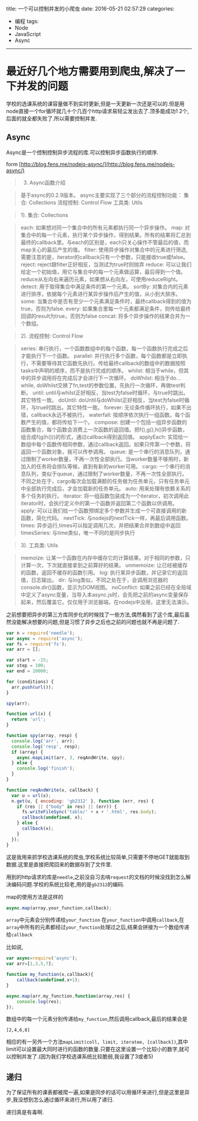 title: 一个可以控制并发的小爬虫
date: 2016-05-21 02:57:29
categories: 
- 编程
tags:
- Node
- JavaScript
- Async
---

# 最近好几个地方需要用到爬虫,解决了一下并发的问题

学校的选课系统的课容量做不到实时更新,但是一天更新一次还是可以的.但是用node直接一个for循环就几十个几百个http请求易轻尘发出去了.顶多能成功1 2个,后面的就全都失败了.所以需要控制并发.

<!-- more -->

## Async

Async是一个控制控制异步流程的库.可以控制异步函数执行的顺序.


form [http://blog.fens.me/nodejs-async/](http://blog.fens.me/nodejs-async/)
>3. Async函数介绍

>基于async的0.2.9版本。
async主要实现了三个部分的流程控制功能：
集合: Collections
流程控制: Control Flow
工具类: Utils

>1). 集合: Collections

>each: 如果想对同一个集合中的所有元素都执行同一个异步操作。
map: 对集合中的每一个元素，执行某个异步操作，得到结果。所有的结果将汇总到最终的callback里。与each的区别是，each只关心操作不管最后的值，而map关心的最后产生的值。
filter: 使用异步操作对集合中的元素进行筛选, 需要注意的是，iterator的callback只有一个参数，只能接收true或false。
reject: reject跟filter正好相反，当测试为true时则抛弃
reduce: 可以让我们给定一个初始值，用它与集合中的每一个元素做运算，最后得到一个值。reduce从左向右来遍历元素，如果想从右向左，可使用reduceRight。
detect: 用于取得集合中满足条件的第一个元素。
sortBy: 对集合内的元素进行排序，依据每个元素进行某异步操作后产生的值，从小到大排序。
some: 当集合中是否有至少一个元素满足条件时，最终callback得到的值为true，否则为false.
every: 如果集合里每一个元素都满足条件，则传给最终回调的result为true，否则为false
concat: 将多个异步操作的结果合并为一个数组。

>2). 流程控制: Control Flow

>series: 串行执行，一个函数数组中的每个函数，每一个函数执行完成之后才能执行下一个函数。
parallel: 并行执行多个函数，每个函数都是立即执行，不需要等待其它函数先执行。传给最终callback的数组中的数据按照tasks中声明的顺序，而不是执行完成的顺序。
whilst: 相当于while，但其中的异步调用将在完成后才会进行下一次循环。
doWhilst: 相当于do…while, doWhilst交换了fn,test的参数位置，先执行一次循环，再做test判断。
until: until与whilst正好相反，当test为false时循环，与true时跳出。其它特性一致。
doUntil: doUntil与doWhilst正好相反，当test为false时循环，与true时跳出。其它特性一致。
forever: 无论条件循环执行，如果不出错，callback永远不被执行。
waterfall: 按顺序依次执行一组函数。每个函数产生的值，都将传给下一个。
compose: 创建一个包括一组异步函数的函数集合，每个函数会消费上一次函数的返回值。把f(),g(),h()异步函数，组合成f(g(h()))的形式，通过callback得到返回值。
applyEach: 实现给一数组中每个函数传相同参数，通过callback返回。如果只传第一个参数，将返回一个函数对象，我可以传参调用。
queue: 是一个串行的消息队列，通过限制了worker数量，不再一次性全部执行。当worker数量不够用时，新加入的任务将会排队等候，直到有新的worker可用。
cargo: 一个串行的消息队列，类似于queue，通过限制了worker数量，不再一次性全部执行。不同之处在于，cargo每次会加载满额的任务做为任务单元，只有任务单元中全部执行完成后，才会加载新的任务单元。
auto: 用来处理有依赖关系的多个任务的执行。
iterator: 将一组函数包装成为一个iterator，初次调用此iterator时，会执行定义中的第一个函数并返回第二个函数以供调用。
apply: 可以让我们给一个函数预绑定多个参数并生成一个可直接调用的新函数，简化代码。
nextTick: 与nodejs的nextTick一样，再最后调用函数。
times: 异步运行,times可以指定调用几次，并把结果合并到数组中返回
timesSeries: 与time类似，唯一不同的是同步执行

>3). 工具类: Utils

>memoize: 让某一个函数在内存中缓存它的计算结果。对于相同的参数，只计算一次，下次就直接拿到之前算好的结果。
unmemoize: 让已经被缓存的函数，返回不缓存的函数引用。
log: 执行某异步函数，并记录它的返回值，日志输出。
dir: 与log类似，不同之处在于，会调用浏览器的console.dir()函数，显示为DOM视图。
noConflict: 如果之前已经在全局域中定义了async变量，当导入本async.js时，会先把之前的async变量保存起来，然后覆盖它。仅仅用于浏览器端，在nodejs中没用，这里无法演示。

之前想要把异步的第三方库同步化的时候找了一些方法,偶然看到了这个库,最后虽然没能解决想要的问题,但是习惯了异步之后也之前的问题也就不再是问题了.

```javascript
var n = require('needle');
var async = require('async');
var fs = require('fs');
var arr = [];

var start = -15;
var step = 100;
var end = 10000;

for (conditions) {
  arr.push(url());
}

spy(arr);

function url(x) {
  return 'url';
}

function spy(array, resp) {
  console.log('arr', arr);
  console.log('resp', resp);
  if (array) {
    async.mapLimit(arr, 3, reqAndWrite, spy);
  } else {
    console.log('finish');
  }
}

function reqAndWrite(x, callback) {
  var u = url(x);
  n.get(u, { encoding: 'gb2312' }, function (err, res) {
    if (res || ("body" in res) || (err)) {
      fs.writeFileSync('table/' + x + '.html', res.body);
      callback(undefined, x);
    } else {
      callback(x);
    }
  });
}
```

这是我用来抓学校选课系统的爬虫,学校系统比较简单,只需要不停地GET就能取到数据.这里是直接把爬回来的数据存到了文件里.

用到的http请求的库是`needle`,之前没自习去啃`request`的文档的时候没找到怎么解决编码问题.学校的系统比较老,用的是`gb2312`的编码.

map的使用方法是这样的

```javascript
async.map(array,your_function,callback);
```
`array`中元素会分别传递给`your_function`
在`your_function`中调用`callback`,在`array`中所有的元素都经过`your_function`处理过之后,结果会拼接为一个数组传递给`callback`

比如说,
```javascript
var async=require('async');
var arr=[1,3,5,7];

function my_function(x,callback){
    callback(undefined,x+1);
}

async.map(arr,my_function,function(array,res) {
    console.log(res);
});
```
数组中的每一个元素分别传递给`my_function`,然后调用callback,最后的结果会是
```
[2,4,6,8]
```

相应的有一另外一个方法`mapLimit(coll, limit, iteratee, [callback])`,其中limit可以设置最大同时进行的函数的数量.只要在这里设置一个比较小的数字,就可以控制并发了.(因为我们学校选课系统比较脆弱,我设置了3或者5)

## 递归

为了保证所有的课表都被爬一遍,如果是同步的话可以用循环来进行,但是这里是异步,我没想到怎么通过循环来进行,所以用了递归.

递归真是有毒啊.